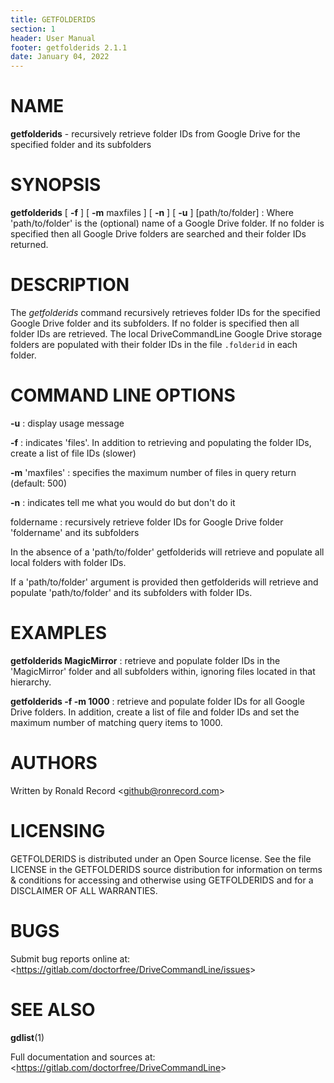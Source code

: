 ```yaml
---
title: GETFOLDERIDS
section: 1
header: User Manual
footer: getfolderids 2.1.1
date: January 04, 2022
---
```

# NAME
**getfolderids** - recursively retrieve folder IDs from Google Drive for the specified folder and its subfolders

# SYNOPSIS
**getfolderids** [ **-f** ] [ **-m** maxfiles ] [ **-n** ] [ **-u** ] [path/to/folder]
: Where 'path/to/folder' is the (optional) name of a Google Drive folder. If no folder is specified then all Google Drive folders are searched and their folder IDs returned.

# DESCRIPTION
The *getfolderids* command recursively retrieves folder IDs for the specified
Google Drive folder and its subfolders. If no folder is specified then all folder
IDs are retrieved. The local DriveCommandLine Google Drive storage folders are
populated with their folder IDs in the file `.folderid` in each folder.

# COMMAND LINE OPTIONS
**-u**
: display usage message

**-f**
: indicates 'files'. In addition to retrieving and populating the folder IDs, create a list of file IDs (slower)

**-m** 'maxfiles'
: specifies the maximum number of files in query return (default: 500)

**-n**
: indicates tell me what you would do but don't do it

foldername
: recursively retrieve folder IDs for Google Drive folder 'foldername' and its subfolders

In the absence of a 'path/to/folder' getfolderids will retrieve
and populate all local folders with folder IDs.

If a 'path/to/folder' argument is provided then getfolderids will retrieve
and populate 'path/to/folder' and its subfolders with folder IDs.

# EXAMPLES
**getfolderids MagicMirror**
: retrieve and populate folder IDs in the 'MagicMirror' folder and all subfolders within, ignoring files located in that hierarchy.

**getfolderids -f -m 1000**
: retrieve and populate folder IDs for all Google Drive folders. In addition, create a list of file and folder IDs and set the maximum number of matching query items to 1000.

# AUTHORS
Written by Ronald Record &lt;github@ronrecord.com&gt;

# LICENSING
GETFOLDERIDS is distributed under an Open Source license.
See the file LICENSE in the GETFOLDERIDS source distribution
for information on terms &amp; conditions for accessing and
otherwise using GETFOLDERIDS and for a DISCLAIMER OF ALL WARRANTIES.

# BUGS
Submit bug reports online at: &lt;https://gitlab.com/doctorfree/DriveCommandLine/issues&gt;

# SEE ALSO
**gdlist**(1)

Full documentation and sources at: &lt;https://gitlab.com/doctorfree/DriveCommandLine&gt;

